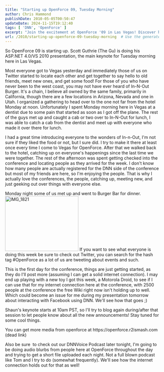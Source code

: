 ```yaml
---
title: "Starting up OpenForce 09, Tuesday Morning"
author: Chris Hammond
publishDate: 2010-05-05T00:50:47
updateDate: 2024-11-15T19:12:40
tags: [ 'DNN', 'OpenForce' ]
excerpt: "Join the excitement at OpenForce '09 in Las Vegas! Discover highlights from Scott Guthrie's ASP.NET 4.0/VS 2010 keynote and delicious food adventures. Follow #OpenForce for updates!"
url: /2010/starting-up-openforce-09-tuesday-morning  # Use the generated URL with year
---
```

<p>So OpenForce 09 is starting up. Scott Guthrie (The Gu) is doing his ASP.NET 4.0/VS 2010 presentation, the main keynote for Tuesday morning here in Las Vegas.</p>  <p>Most everyone got to Vegas yesterday and immediately those of us on Twitter started to locate each other and get together to say hello to old friends, meet new ones, and get some food! For those of you who have never been to the west coast, you may not have ever heard of In-N-Out Burger. It's a chain, I believe all owned by the same family, primarily in California, though there are a few locations in Arizona, Nevada and one in Utah. I organized a gathering to head over to the one not far from the hotel Monday at noon. Unfortunately I spent Monday morning here in Vegas at a dentist due to some pain that started as soon as I got off the plane. The rest of the guys met up and caught a cab or two over to In-N-Out for lunch, I was able to catch a cab from the dentist and meet up with everyone who made it over there for lunch.</p>  <p>I had a great time introducing everyone to the wonders of In-n-Out, I'm not sure if they liked the food or not, but I sure did. I try to make it there at least once every time I come to Vegas for OpenForce. After that we walked back to the hotel, catching up on everyone's happenings since the last time we were together. The rest of the afternoon was spent getting checked into the conference and locating people as they arrived for the week. I don't know how many people are actually registered for the DNN side of the conference but most of my friends are here, so I'm enjoying the people. That is why I actually love the conferences, the people, catching up, meeting new, and just geeking out over things with everyone else.</p>  <p>Monday night some of us met up and went to Burger Bar for dinner. <a href="https://www.flickr.com/photos/chammond/4093223140/"><img alt="IMG_1821" border="0" height="180" src="https://farm3.static.flickr.com/2538/4093223140_b22a0e6919_m.jpg" width="240" /></a> If you want to see what everyone is doing this week be sure to check out Twitter, you can search for the hash tag #OpenForce as a lot of us are tweeting about events and such.</p>  <p>This is the first day for the conference, things are just getting started, as they do I'll post more (assuming I can get a solid internet connection). I may end up playing with a new toy I got this week, a Motorola Droid, to see if I can use that for my internet connection here at the conference, with 2500 people at the conference the free Wiki right now isn't holding up to well. Which could become an issue for me during my presentation tomorrow about interacting with Facebook using DNN. We'll see how that goes ;)</p>  <p>Shaun's keynote starts at 10am PST, so I'll try to blog again during/after that session to let people know about all the new announcements! Stay tuned for some cool things.</p>  <p>You can get more media from openforce at https://openforce.r2ismash.com (dead link)</p>  <p>Also be sure&nbsp; to check out our DNNVoice Podcast later tonight, I'm going to be doing audio blurbs from people here at OpenForce throughout the day and trying to get a short file uploaded each night. Not a full blown podcast like Tom and I try to do (somewhat frequently). We'll see how the internet connection holds out for that as well!</p>  <p><img height="1" src="https://feeds.feedburner.com/~r/dnndaily/~4/fGcujkgKul0" width="1" /></p> 


